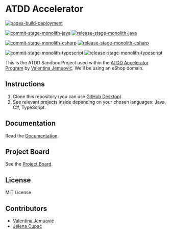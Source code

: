 # ATDD Accelerator

[![pages-build-deployment](https://github.com/optivem/atdd-accelerator/actions/workflows/pages/pages-build-deployment/badge.svg)](https://github.com/optivem/atdd-accelerator/actions/workflows/pages/pages-build-deployment)

[![commit-stage-monolith-java](https://github.com/optivem/atdd-accelerator/actions/workflows/commit-stage-monolith-java.yml/badge.svg)](https://github.com/optivem/atdd-accelerator/actions/workflows/commit-stage-monolith-java.yml)
[![release-stage-monolith-java](https://github.com/optivem/atdd-accelerator/actions/workflows/release-stage-monolith-java.yml/badge.svg)](https://github.com/optivem/atdd-accelerator/actions/workflows/release-stage-monolith-java.yml)

[![commit-stage-monolith-csharp](https://github.com/optivem/atdd-accelerator/actions/workflows/commit-stage-monolith-csharp.yaml/badge.svg)](https://github.com/optivem/atdd-accelerator/actions/workflows/commit-stage-monolith-csharp.yaml)
[![release-stage-monolith-csharp](https://github.com/optivem/atdd-accelerator/actions/workflows/release-stage-monolith-csharp.yml/badge.svg)](https://github.com/optivem/atdd-accelerator/actions/workflows/release-stage-monolith-csharp.yml)

[![commit-stage-monolith-typescript](https://github.com/optivem/atdd-accelerator/actions/workflows/commit-stage-monolith-typescript.yml/badge.svg)](https://github.com/optivem/atdd-accelerator/actions/workflows/commit-stage-monolith-typescript.yml)
[![release-stage-monolith-typescript](https://github.com/optivem/atdd-accelerator/actions/workflows/release-stage-monolith-typescript.yml/badge.svg)](https://github.com/optivem/atdd-accelerator/actions/workflows/release-stage-monolith-typescript.yml)

This is the ATDD Sandbox Project used within the [ATDD Accelerator Program](https://atdd-accelerator.optivem.com/) by [Valentina Jemuović](https://www.linkedin.com/in/valentinajemuovic/). We'll be using an eShop domain.

## Instructions

1. Clone this repository (you can use [GitHub Desktop](https://desktop.github.com/download/)).
2. See relevant projects inside depending on your chosen languages: Java, C#, TypeScript.

## Documentation

Read the [Documentation](https://optivem.github.io/atdd-accelerator/).

## Project Board

See the [Project Board](https://github.com/orgs/optivem/projects/3/views/1).

## License

MIT License

## Contributors

- [Valentina Jemuović](https://www.linkedin.com/in/valentinajemuovic/)
- [Jelena Cupać](https://www.linkedin.com/in/jelenacupac/)
